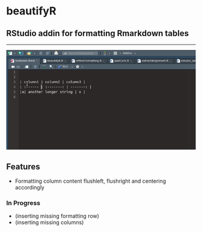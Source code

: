 # beautifyR
## RStudio addin for formatting Rmarkdown tables

---

![example of beautifyR](docs/beautifyR_example.gif)

## Features
- Formatting column content flushleft, flushright and centering accordingly

### In Progress
- (inserting missing formatting row)
- (inserting missing columns)

